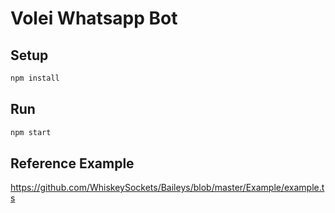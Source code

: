 # Volei Whatsapp Bot

## Setup

```bash
npm install
```

## Run

```bash
npm start
```

## Reference Example

https://github.com/WhiskeySockets/Baileys/blob/master/Example/example.ts